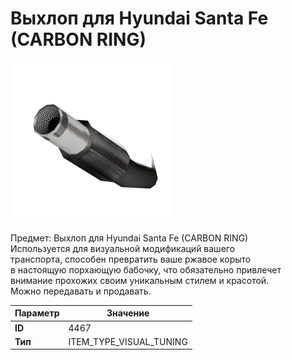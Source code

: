 # Выхлоп для Hyundai Santa Fe (CARBON RING)

![Item Image](../img/4467.webp?raw=true)

Предмет: Выхлоп для Hyundai Santa Fe (CARBON RING)<br>Используется для визуальной модификаций вашего<br>транспорта, способен превратить ваше ржавое корыто<br>в настоящую порхающую бабочку, что обязательно привлечет<br>внимание прохожих своим уникальным стилем и красотой.<br>Можно передавать и продавать.


| Параметр | Значение |
|----------|----------|
| **ID** | 4467 |
| **Тип** | ITEM_TYPE_VISUAL_TUNING |

